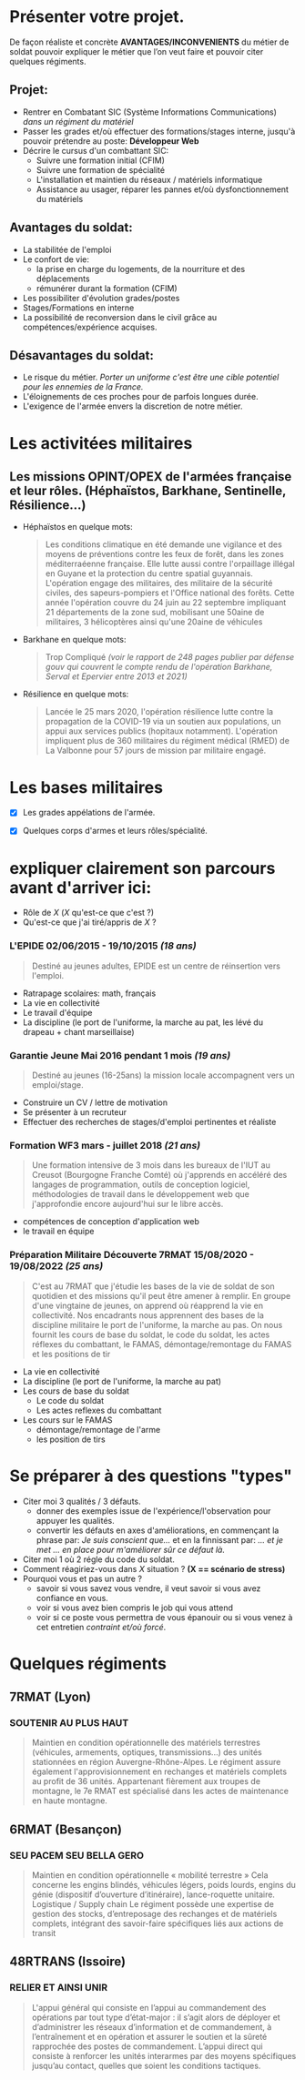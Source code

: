 # Présenter votre projet.

De façon réaliste et concrète
**AVANTAGES/INCONVENIENTS** du métier de soldat
pouvoir expliquer le métier que l’on veut faire et pouvoir citer quelques régiments.

## Projet:
- Rentrer en Combatant SIC (Système Informations Communications) *dans un régiment du matériel*
- Passer les grades et/où effectuer des formations/stages interne, jusqu'à pouvoir prétendre au poste: **Développeur Web**
- Décrire le cursus d'un combattant SIC:
  - Suivre une formation initial (CFIM)
  - Suivre une formation de spécialité
  - L'installation et maintien du réseaux / matériels informatique
  - Assistance au usager, réparer les pannes et/où dysfonctionnement du matériels

## Avantages du soldat:
  - La stabilitée de l'emploi
  - Le confort de vie:
    - la prise en charge du logements, de la nourriture et des déplacements
    - rémunérer durant la formation (CFIM)
  - Les possibiliter d'évolution grades/postes
  - Stages/Formations en interne
  - La possibilité de reconversion dans le civil grâce au compétences/expérience acquises.

## Désavantages du soldat:
  - Le risque du métier. *Porter un uniforme c'est être une cible potentiel pour les ennemies de la France.*
  - L'éloignements de ces proches pour de parfois longues durée.
  - L'exigence de l'armée envers la discretion de notre métier.


# Les activitées militaires

## Les missions OPINT/OPEX de l'armées française et leur rôles. (Héphaïstos, Barkhane, Sentinelle, Résilience...)
    
- Héphaïstos en quelque mots:
  > Les conditions climatique en été demande une vigilance et des moyens de préventions contre les feux de forêt,
  dans les zones méditerraéenne française.
  Elle lutte aussi contre l'orpaillage illégal en Guyane et la protection du centre spatial guyannais.
  L'opération engage des militaires, des militaire de la sécurité civiles, des sapeurs-pompiers et l'Office national des forêts.
  Cette année l'opération couvre du 24 juin au 22 septembre impliquant 21 départements de la zone sud,
  mobilisant une 50aine de militaires, 3 hélicoptères ainsi qu'une 20aine de véhicules
- Barkhane en quelque mots:
  > Trop Compliqué *(voir le rapport de 248 pages publier par défense gouv qui couvrent le compte rendu de l'opération Barkhane, Serval et Epervier entre 2013 et 2021)*
- Résilience en quelque mots:
  > Lancée le 25 mars 2020, l'opération résilience lutte contre la propagation de la COVID-19 via un soutien aux populations, un appui aux services publics (hopitaux notamment).
      L'opération impliquent plus de 360 militaires du régiment médical (RMED) de La Valbonne pour 57 jours de mission par militaire engagé.

# Les bases militaires

- [x] Les grades appélations de l'armée.
- [x] Quelques corps d'armes et leurs rôles/spécialité.


# expliquer clairement son parcours avant d'arriver ici:

- Rôle de *X* (*X* qu'est-ce que c'est ?)
- Qu'est-ce que j'ai tiré/appris de *X* ?

### L'EPIDE **02/06/2015 - 19/10/2015** *(18 ans)*
  > Destiné au jeunes adultes, EPIDE est un centre de réinsertion vers l'emploi.
  - Ratrapage scolaires: math, français
  - La vie en collectivité
  - Le travail d'équipe
  - La discipline (le port de l'uniforme, la marche au pat, les lévé du drapeau + chant marseillaise)

### Garantie Jeune **Mai 2016 pendant 1 mois** *(19 ans)*
  > Destiné au jeunes (16-25ans) la mission locale accompagnent vers un emploi/stage.
  - Construire un CV / lettre de motivation
  - Se présenter à un recruteur
  - Effectuer des recherches de stages/d'emploi pertinentes et réaliste

### Formation WF3 **mars - juillet 2018** *(21 ans)*
  > Une formation intensive de 3 mois dans les bureaux de l'IUT au Creusot
  (Bourgogne Franche Comté) où j'apprends en accéléré des langages de
  programmation, outils de conception logiciel, méthodologies de travail dans le
  développement web que j'approfondie encore aujourd'hui sur le libre accès.
  - compétences de conception d'application web
  - le travail en équipe

### Préparation Militaire Découverte 7RMAT **15/08/2020 - 19/08/2022** *(25 ans)*
  > C'est au 7RMAT que j'étudie les bases de la vie de soldat de son quotidien et
  des missions qu'il peut être amener à remplir.
  En groupe d'une vingtaine de jeunes, on apprend où réapprend la vie en
  collectivité.
  Nos encadrants nous apprennent des bases de la discipline militaire le port de
  l'uniforme, la marche au pas.
  On nous fournit les cours de base du soldat, le code du soldat, les actes réflexes
  du combattant, le FAMAS, démontage/remontage du FAMAS et les positions de
  tir
  - La vie en collectivité
  - La discipline (le port de l'uniforme, la marche au pat)
  - Les cours de base du soldat
    - Le code du soldat
    - Les actes reflexes du combattant
  - Les cours sur le FAMAS
    - démontage/remontage de l'arme
    - les position de tirs

# Se préparer à des questions "types"

- Citer moi 3 qualités / 3 défauts.
    - donner des exemples issue de l'expérience/l'observation pour appuyer les qualités.
    - convertir les défauts en axes d'améliorations, en commençant la phrase par: *Je suis conscient que...*
    et en la finnissant par: *... et je met ... en place pour m'améliorer sûr ce défaut là.*
- Citer moi 1 où 2 régle du code du soldat.
- Comment réagiriez-vous dans *X* situation ? **(X == scénario de stress)**
- Pourquoi vous et pas un autre ?
  - savoir si vous savez vous vendre, il veut savoir si vous avez confiance en vous.
  - voir si vous avez bien compris le job qui vous attend
  - voir si ce poste vous permettra de vous épanouir ou si vous venez à cet entretien *contraint et/où forcé*.

# Quelques régiments

## 7RMAT (Lyon)
### SOUTENIR AU PLUS HAUT
> Maintien en condition opérationnelle des matériels terrestres (véhicules, armements, optiques, transmissions...) des unités stationnées en région Auvergne-Rhône-Alpes. Le régiment assure également l'approvisionnement en rechanges et matériels complets au profit de 36 unités.
Appartenant fièrement aux troupes de montagne, le 7e RMAT est spécialisé dans les actes de maintenance en haute montagne.

## 6RMAT (Besançon)
### SEU PACEM SEU BELLA GERO
> Maintien en condition opérationnelle « mobilité terrestre »
Cela concerne les engins blindés, véhicules légers, poids lourds, engins du génie (dispositif d’ouverture d’itinéraire), lance-roquette unitaire.
Logistique / Supply chain
Le régiment possède une expertise de gestion des stocks, d’entreposage des rechanges et de matériels complets, intégrant des savoir-faire spécifiques liés aux actions de transit

## 48RTRANS (Issoire)
### RELIER ET AINSI UNIR
> L'appui général qui consiste en l’appui au commandement des opérations par tout type d’état-major : il s’agit alors de déployer et d’administrer les réseaux d’information et de commandement, à l’entraînement et en opération et assurer le soutien et la sûreté rapprochée des postes de commandement.
L’appui direct qui consiste à renforcer les unités interarmes par des moyens spécifiques jusqu’au contact, quelles que soient les conditions tactiques.
